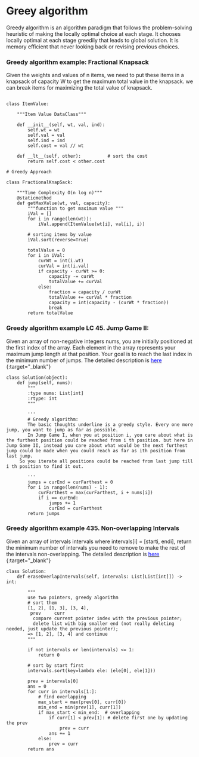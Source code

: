 
# Greey algorithm
Greedy algorithm is an algorithm paradigm that follows the problem-solving heuristic of making the locally optimal choice at each stage. It chooses locally optimal at each stage greedily that leads to global solution. It is  memory efficient that never looking back or revising previous choices.



### Greedy algorithm example: Fractional Knapsack
 Given the weights and values of n items, we need to put these items in a knapsack of capacity W to get the maximum total value in the knapsack. we can break items for maximizing the total value of knapsack.


```

class ItemValue:
 
    """Item Value DataClass"""
 
    def __init__(self, wt, val, ind):
        self.wt = wt
        self.val = val
        self.ind = ind
        self.cost = val // wt
 
    def __lt__(self, other):          # sort the cost
        return self.cost < other.cost
 
# Greedy Approach

class FractionalKnapSack:
 
    """Time Complexity O(n log n)"""
    @staticmethod
    def getMaxValue(wt, val, capacity):
        """function to get maximum value """
        iVal = []
        for i in range(len(wt)):
            iVal.append(ItemValue(wt[i], val[i], i))
 
        # sorting items by value
        iVal.sort(reverse=True)
 
        totalValue = 0
        for i in iVal:
            curWt = int(i.wt)
            curVal = int(i.val)
            if capacity - curWt >= 0:
                capacity -= curWt
                totalValue += curVal
            else:
                fraction = capacity / curWt
                totalValue += curVal * fraction
                capacity = int(capacity - (curWt * fraction))
                break
        return totalValue

```


### Greedy algorithm example LC 45. Jump Game II: 
Given an array of non-negative integers nums, you are initially positioned at the first index of the array. Each element in the array represents your maximum jump length at that position. Your goal is to reach the last index in the minimum number of jumps. The detailed description is [<span style="color:blue;"> here </span>](https://leetcode.com/problems/jump-game-ii/){:target="_blank"}


```
class Solution(object):
    def jump(self, nums):
        """
        :type nums: List[int]
        :rtype: int
        """
        
        '''
        # Greedy algorithm: 
        The basic thoughts underline is a greedy style. Every one more jump, you want to jump as far as possible.
        In Jump Game I, when you at position i, you care about what is the furthest position could be reached from i th position. but here in Jump Game II, instead you care about what would be the next furthest jump could be made when you could reach as far as ith position from last jump.
     So you iterate all positions could be reached from last jump till i th position to find it out.

        '''
        jumps = curEnd = curFarthest = 0
        for i in range(len(nums) - 1):
            curFarthest = max(curFarthest, i + nums[i])
            if i == curEnd:
                jumps += 1
                curEnd = curFarthest
        return jumps

```
### Greedy algorithm example 435. Non-overlapping Intervals
Given an array of intervals intervals where intervals[i] = [starti, endi], return the minimum number of intervals you need to remove to make the rest of the intervals non-overlapping. The detailed description is [<span style="color:blue;"> here </span>](https://leetcode.com/problems/non-overlapping-intervals/description/){:target="_blank"}

```
class Solution:
    def eraseOverlapIntervals(self, intervals: List[List[int]]) -> int:
        
        """
        use two pointers, greedy algorithm
        # sort them
        [1, 2], [1, 3], [3, 4],
         prev     curr
          compare current pointer index with the previous pointer;
          delete list with big smaller end (not really deleting needed, just update the previous pointer);
        => [1, 2], [3, 4] and continue
        """

        if not intervals or len(intervals) <= 1:
            return 0

        # sort by start first
        intervals.sort(key=lambda ele: (ele[0], ele[1]))

        prev = intervals[0]
        ans = 0
        for curr in intervals[1:]:
            # find overlapping
            max_start = max(prev[0], curr[0])
            min_end = min(prev[1], curr[1])
            if max_start < min_end:  # overlapping
                if curr[1] < prev[1]: # delete first one by updating the prev
                    prev = curr
                ans += 1
            else:
                prev = curr
        return ans
```
